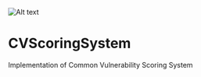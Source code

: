  ![Alt text](https://www.first.org/cvss/identity/cvss_web.png "Logo")
# CVScoringSystem
Implementation of Common Vulnerability Scoring System
